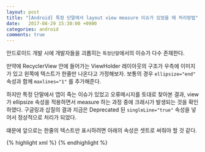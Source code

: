```yaml
---
layout: post
title: "[Android] 특정 단말에서 layout view measure 이슈가 있었을 때 처리방법" 
date:   2017-08-29 15:30:00 +0900
categories: android
comments: true
---
```


안드로이드 개발 시에 개발자들을 괴롭히는 `특정단말`에서의 이슈가 다수 존재한다.

만약에 RecyclerView 안에 들어가는 ViewHolder 레이아웃의 구조가 우측에 이미지가 있고 왼쪽에 텍스트가 한줄만 나온다고 가정해보자.
보통의 경우 `ellipsize="end"` 속성과 함께 `maxlines="1"` 를 추가해준다.

하지만 특정 단말에서 앱이 죽는 이슈가 있었고 오류메시지를 토대로 찾아본 결과,
view 가 ellipsize 속성을 적용하면서  measure 하는 과정 중에 크래시가 발생되는 것을 확인하였다. 
구글링과 삽질의 결과 지금은 Deprecated 된 `singleLine="true"` 속성을 넣어서 정상적으로 처리가 되었다.

떄문에 앞으로는 한줄의 텍스트만 표시하려면 아래의 속성은 셋트로 써줘야 할 것 같다.

{% highlight xml %}
<TextView
	android:maxLines="1"
	android:singleLine="true"
	android:ellipsize="end"
/>
{% endhighlight %}
